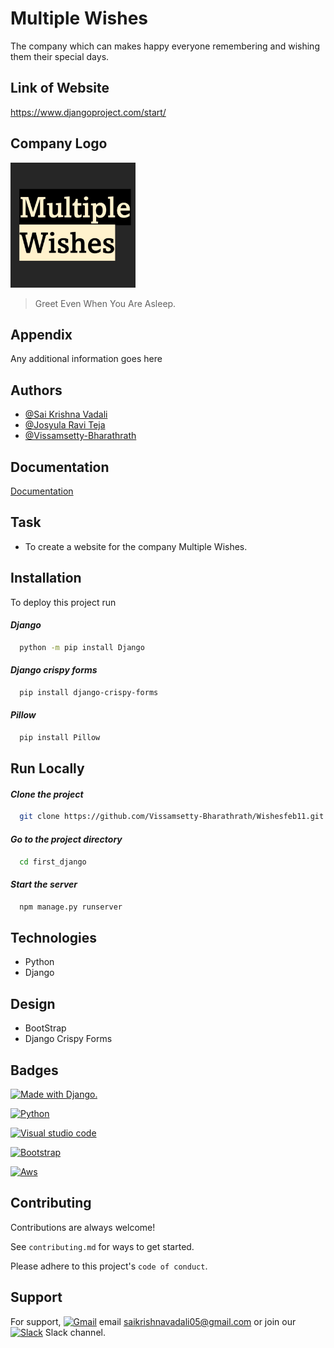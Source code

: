 
# Multiple Wishes

The company which can makes happy everyone remembering and wishing them their special days.


##  Link of Website

https://www.djangoproject.com/start/
## Company Logo

<img src="https://github.com/Vissamsetty-Bharathrath/Multiple-Wishes-Django-App/blob/master/multiple_images.jpg" alt="Logo" width="200"/>

> Greet Even When You Are Asleep.
## Appendix

Any additional information goes here


## Authors

- [@Sai Krishna Vadali](https://github.com/saikrishnavadali05)
- [@Josyula Ravi Teja](https://github.com/ravitejasssihl)
- [@Vissamsetty-Bharathrath](https://github.com/Vissamsetty-Bharathrath)

## Documentation

[Documentation](https://docs.djangoproject.com/en/4.0/)


## Task
+ To create a website for the company Multiple Wishes. 

## Installation

To deploy this project run

#### *Django* 
```bash
  python -m pip install Django
```
#### *Django crispy forms* 
```bash
  pip install django-crispy-forms
```
#### *Pillow* 
```bash
  pip install Pillow
```


## Run Locally

#### *Clone the project*

```bash
  git clone https://github.com/Vissamsetty-Bharathrath/Wishesfeb11.git
```

#### *Go to the project directory*

```bash
  cd first_django
```

#### *Start the server*

```bash
  npm manage.py runserver
```


## Technologies
- Python
- Django


## Design
- BootStrap
- Django Crispy Forms

## Badges
<a href="http://www.djangoproject.com/"><img src="https://img.shields.io/badge/Django-092E20?style=for-the-badge&logo=django&logoColor=green" border="0" alt="Made with Django." title="Made with Django." /></a>

<a href="http://www.djangoproject.com/"><img src="https://img.shields.io/badge/Python-FFD43B?style=for-the-badge&logo=python&logoColor=blue" border="0" alt="Python" title="Python" /></a>

<a href="https://code.visualstudio.com/"><img src="https://img.shields.io/badge/Visual_Studio_Code-0078D4?style=for-the-badge&logo=visual%20studio%20code&logoColor=white" border="0" alt="Visual studio code" title="" /></a>

<a href="https://getbootstrap.com/"><img src="https://img.shields.io/badge/Bootstrap-563D7C?style=for-the-badge&logo=bootstrap&logoColor=white" border="0" alt="Bootstrap" title="Bootstrap" /></a>

<a href="https://docs.aws.amazon.com/index.html?nc2=h_ql_doc_do"><img src="https://img.shields.io/badge/Amazon_AWS-FF9900?style=for-the-badge&logo=amazonaws&logoColor=white" border="0" alt="Aws" title="Aws" /></a>


  	
## Contributing

Contributions are always welcome!

See `contributing.md` for ways to get started.

Please adhere to this project's `code of conduct`.


## Support

For support, <a href="https://slack.com/intl/en-in/get-started#/createnew"><img src="https://img.shields.io/badge/Gmail-D14836?style=for-the-badge&logo=gmail&logoColor=white" border="0" alt="Gmail" title="Gmail" /></a> email   saikrishnavadali05@gmail.com or join our <a href="https://slack.com/intl/en-in/get-started#/createnew"><img src="https://img.shields.io/badge/Slack-4A154B?style=for-the-badge&logo=slack&logoColor=white" border="0" alt="Slack" title="Slack" /></a> Slack channel.

